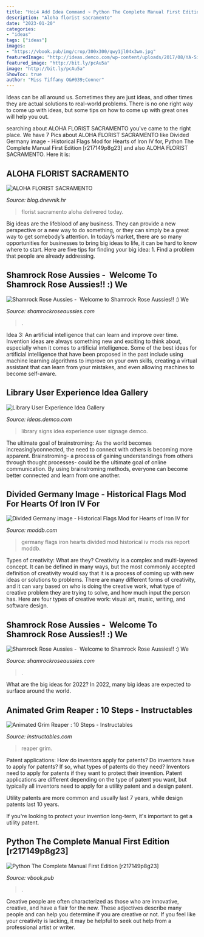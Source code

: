```yaml
---
title: "Hoi4 Add Idea Command ~ Python The Complete Manual First Edition [r217149p8g23]"
description: "Aloha florist sacramento"
date: "2023-01-20"
categories:
- "ideas"
tags: ["ideas"]
images:
- "https://vbook.pub/img/crop/300x300/qwy1jl04x3wm.jpg"
featuredImage: "http://ideas.demco.com/wp-content/uploads/2017/08/YA-Signage.jpg"
featured_image: "http://bit.ly/pcAu5a"
image: "http://bit.ly/pcAu5a"
ShowToc: true
author: "Miss Tiffany O&#039;Conner"
---
```



Ideas can be all around us. Sometimes they are just ideas, and other times they are actual solutions to real-world problems. There is no one right way to come up with ideas, but some tips on how to come up with great ones will help you out.

	

		
searching about ALOHA FLORIST SACRAMENTO you've came to the right place. We have 7 Pics about ALOHA FLORIST SACRAMENTO like Divided Germany image - Historical Flags Mod for Hearts of Iron IV for, Python The Complete Manual First Edition [r217149p8g23] and also ALOHA FLORIST SACRAMENTO. Here it is:
		
    
## ALOHA FLORIST SACRAMENTO

<img loading=lazy src="http://bit.ly/pcAu5a" onerror="this.onerror=null;this.src='https://tse2.mm.bing.net/th?id=OIP.EzBhebizNEl-U1fLw8aUOQAAAA&amp;pid=15.1';" alt="ALOHA FLORIST SACRAMENTO">

_Source: blog.dnevnik.hr_

>florist sacramento aloha delivered today. 

	

Big ideas are the lifeblood of any business. They can provide a new perspective or a new way to do something, or they can simply be a great way to get somebody’s attention. In today’s market, there are so many opportunities for businesses to bring big ideas to life, it can be hard to know where to start. Here are five tips for finding your big idea: 1. Find a problem that people are already addressing.

    
## Shamrock Rose Aussies - ﻿﻿﻿ Welcome To Shamrock Rose Aussies!! :) We

<img loading=lazy src="http://shamrockroseaussies.com/yahoo_site_admin/assets/images/DSC_0168.176182210_std.JPG" onerror="this.onerror=null;this.src='https://tse1.mm.bing.net/th?id=OIP.q8m28IPUzhzt-LhcR-ty5gHaE9&amp;pid=15.1';" alt="Shamrock Rose Aussies - ﻿﻿﻿ Welcome to Shamrock Rose Aussies!! :) We">

_Source: shamrockroseaussies.com_

>. 

	

Idea 3: An artificial intelligence that can learn and improve over time.
Invention ideas are always something new and exciting to think about, especially when it comes to artificial intelligence. Some of the best ideas for artificial intelligence that have been proposed in the past include using machine learning algorithms to improve on your own skills, creating a virtual assistant that can learn from your mistakes, and even allowing machines to become self-aware.

    
## Library User Experience Idea Gallery

<img loading=lazy src="http://ideas.demco.com/wp-content/uploads/2017/08/YA-Signage.jpg" onerror="this.onerror=null;this.src='https://tse2.mm.bing.net/th?id=OIP.5nFKx85YGp0yf81Qq-PIqgHaJ4&amp;pid=15.1';" alt="Library User Experience Idea Gallery">

_Source: ideas.demco.com_

>library signs idea experience user signage demco. 

	

The ultimate goal of brainstroming:
As the world becomes increasinglyconnected, the need to connect with others is becoming more apparent. Brainstroming- a process of gaining understandings from others through thought processes- could be the ultimate goal of online communication. By using brainstroming methods, everyone can become better connected and learn from one another.

    
## Divided Germany Image - Historical Flags Mod For Hearts Of Iron IV For

<img loading=lazy src="http://media.moddb.com/cache/images/mods/1/25/24991/thumb_620x2000/hoi4fl12.jpg" onerror="this.onerror=null;this.src='https://tse3.mm.bing.net/th?id=OIP.AbwylYfZkR2fubPx9z79pAAAAA&amp;pid=15.1';" alt="Divided Germany image - Historical Flags Mod for Hearts of Iron IV for">

_Source: moddb.com_

>germany flags iron hearts divided mod historical iv mods rss report moddb. 

	

Types of creativity: What are they?
Creativity is a complex and multi-layered concept. It can be defined in many ways, but the most commonly accepted definition of creativity would say that it is a process of coming up with new ideas or solutions to problems. There are many different forms of creativity, and it can vary based on who is doing the creative work, what type of creative problem they are trying to solve, and how much input the person has. Here are four types of creative work: visual art, music, writing, and software design.

    
## Shamrock Rose Aussies - ﻿﻿﻿ Welcome To Shamrock Rose Aussies!! :) We

<img loading=lazy src="http://shamrockroseaussies.com/yahoo_site_admin/assets/images/DSC_0165.153163002_std.JPG" onerror="this.onerror=null;this.src='https://tse3.mm.bing.net/th?id=OIP.jpm-jpFmesnEshZAwc_AtwHaE0&amp;pid=15.1';" alt="Shamrock Rose Aussies - ﻿﻿﻿ Welcome to Shamrock Rose Aussies!! :) We">

_Source: shamrockroseaussies.com_

>. 

	

What are the big ideas for 2022?
In 2022, many big ideas are expected to surface around the world.

    
## Animated Grim Reaper : 10 Steps - Instructables

<img loading=lazy src="https://content.instructables.com/ORIG/FQM/BT26/I13EAP51/FQMBT26I13EAP51.jpg?frame=1" onerror="this.onerror=null;this.src='https://tse3.mm.bing.net/th?id=OIP._GsvKGiwXf5Z1kE78bVCDAHaGL&amp;pid=15.1';" alt="Animated Grim Reaper : 10 Steps - Instructables">

_Source: instructables.com_

>reaper grim. 

	

Patent applications: How do inventors apply for patents?
Do inventors have to apply for patents? If so, what types of patents do they need?
Inventors need to apply for patents if they want to protect their invention. Patent applications are different depending on the type of patent you want, but typically all inventors need to apply for a utility patent and a design patent. 

 Utility patents are more common and usually last 7 years, while design patents last 10 years. 

If you're looking to protect your invention long-term, it's important to get a utility patent.

    
## Python The Complete Manual First Edition [r217149p8g23]

<img loading=lazy src="https://vbook.pub/img/crop/300x300/qwy1jl04x3wm.jpg" onerror="this.onerror=null;this.src='https://tse4.mm.bing.net/th?id=OIP.AaOGqqV1glDluGhGpEsxTAAAAA&amp;pid=15.1';" alt="Python The Complete Manual First Edition [r217149p8g23]">

_Source: vbook.pub_

>. 

	

Creative people are often characterized as those who are innovative, creative, and have a flair for the new. These adjectives describe many people and can help you determine if you are creative or not. If you feel like your creativity is lacking, it may be helpful to seek out help from a professional artist or writer.

